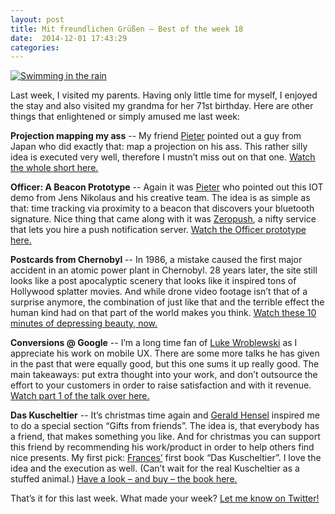 ```yaml
---
layout: post
title: Mit freundlichen Grüßen – Best of the week 18
date:  2014-12-01 17:43:29
categories:
---
```


[![Swimming in the rain](http://41.media.tumblr.com/tumblr_m67b1gzLlg1qzn4kzo1_1280.jpg)](http://reblololo.tumblr.com/post/25895174294/sense-of-place-swimming-in-the-rain-my-sister)

Last week, I visited my parents. Having only little time for myself, I enjoyed the stay and also visited my grandma for her 71st birthday. Here are other things that enlightened or simply amused me last week:

**Projection mapping my ass** -- My friend [Pieter][pieter] pointed out a guy from Japan who did exactly that: map a projection on his ass. This rather silly idea is executed very well, therefore I mustn’t miss out on that one. [Watch the whole short here.](https://www.youtube.com/watch?v=tqoFx-TT858)

**Officer: A Beacon Prototype** -- Again it was [Pieter][pieter] who pointed out this IOT demo from Jens Nikolaus and his creative team. The idea is as simple as that: time tracking via proximity to a beacon that discovers your bluetooth signature. Nice thing that came along with it was [Zeropush](http://zeropush.com), a nifty service that lets you hire a push notification server. [Watch the Officer prototype here.](http://youandthegang.com/2014/officer/)

**Postcards from Chernobyl** -- In 1986, a mistake caused the first major accident in  an atomic power plant in Chernobyl. 28 years later, the site still looks like a post apocalyptic scenery that looks like it inspired tons of Hollywood splatter movies. And while drone video footage isn’t that of a surprise anymore, the combination of just like that and the terrible effect the human kind had on that part of the world makes you think. [Watch these 10 minutes of depressing beauty, now.](https://vimeo.com/112681885)

**Conversions @ Google** -- I’m a long time fan of [Luke Wroblewski](http://twitter.com/lukew) as I appreciate his work on mobile UX. There are some more talks he has given in the past that were equally good, but this one sums it up really good. The main takeaways: put extra thought into your work, and don’t outsource the effort to your customers in order to raise satisfaction and with it revenue. [Watch part 1 of the talk over here.](https://www.youtube.com/watch?v=Y-FMTPsgy_Y)


**Das Kuscheltier** -- It’s christmas time again and [Gerald Hensel](http://twitter.com/ghensel) inspired me to do a special section “Gifts from friends”. The idea is, that everybody has a friend, that makes something you like. And for christmas you can support this friend by recommending his work/product in order to help others find nice presents. My first pick: [Frances’](http://twitter.com/francesrohde) first book “Das Kuscheltier”. I love the idea and the execution as well. (Can’t wait for the real Kuscheltier as a stuffed animal.) [Have a look – and buy – the book here.](http://www.das-kuscheltier.de/)

That’s it for this last week. What made your week? [Let me know on Twitter!][twitter]

[pieter]: http://twitter.com/mezelve
[twitter]:  https://twitter.com/mikekotsch
